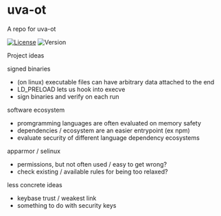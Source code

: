 # uva-ot

A repo for uva-ot

[![License](https://img.shields.io/github/license/seankhliao/uva-ot.svg?style=flat-square)](LICENSE)
![Version](https://img.shields.io/github/v/tag/seankhliao/uva-ot?sort=semver&style=flat-square)

Project ideas

signed binaries

- (on linux) executable files can have arbitrary data attached to the end
- LD_PRELOAD lets us hook into execve
- sign binaries and verify on each run

software ecosystem

- promgramming languages are often evaluated on memory safety
- dependencies / ecosystem are an easier entrypoint (ex npm)
- evaluate security of different language dependency ecosystems

apparmor / selinux

- permissions, but not often used / easy to get wrong?
- check existing / available rules for being too relaxed?

less concrete ideas

- keybase trust / weakest link
- something to do with security keys
